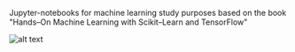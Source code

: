 Jupyter-notebooks for machine learning study purposes based on the book "Hands–On Machine Learning with Scikit–Learn and TensorFlow"

![alt text](https://images-na.ssl-images-amazon.com/images/I/51vPMQ3gJWL.jpg)

